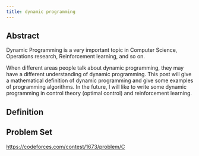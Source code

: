 ```yaml
---
title: dynamic programming
---
```

## Abstract

Dynamic Programming is a very important topic in Computer Science, Operations research, Reinforcement learning, and so on.

When different areas people talk about dynamic programming, they may have a different understanding of dynamic programming. This post will give a mathematical definition of dynamic programming and give some examples of programming algorithms. In the future, I will like to write some dynamic programming in control theory (optimal control) and reinforcement learning. 

## Definition







## Problem Set

https://codeforces.com/contest/1673/problem/C

